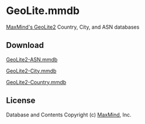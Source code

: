 # GeoLite.mmdb

[MaxMind's GeoLite2](https://dev.maxmind.com/geoip/geoip2/geolite2/) Country, City, and ASN databases

## Download

[GeoLite2-ASN.mmdb](https://github.com/Skyxim/GeoLite.mmdb/raw/release/GeoLite2-ASN.mmdb)

[GeoLite2-City.mmdb](https://github.com/Skyxim/GeoLite.mmdb/raw/release/GeoLite2-City.mmdb)

[GeoLite2-Country.mmdb](https://github.com/Skyxim/GeoLite.mmdb/raw/release/GeoLite2-Country.mmdb)

## License

Database and Contents Copyright (c) [MaxMind](https://www.maxmind.com/), Inc.
